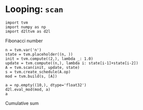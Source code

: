 # Looping: `scan`

```{.python .input}
import tvm
import numpy as np
import d2ltvm as d2l
```

Fibonacci number


```{.python .input}
n = tvm.var('n')
state = tvm.placeholder((n, ))
init = tvm.compute((2,), lambda _: 1.0)
update = tvm.compute((n,), lambda i: state[i-1]+state[i-2])
A = tvm.scan(init, update, state)
s = tvm.create_schedule(A.op)
mod = tvm.build(s, [A])
```

```{.python .input}
a = np.empty((10,), dtype='float32')
d2l.eval_mod(mod, a)
a
```

Cumulative sum

